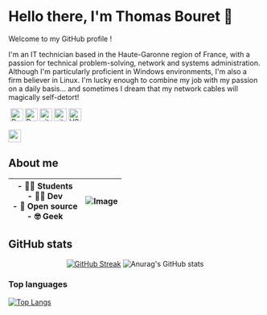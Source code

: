 # Hello there, I'm Thomas Bouret  👋

Welcome to my GitHub profile !

I'm an IT technician based in the Haute-Garonne region of France, with a passion for technical problem-solving, network and systems administration. Although I'm particularly proficient in Windows environments, I'm also a firm believer in Linux. I'm lucky enough to combine my job with my passion on a daily basis... and sometimes I dream that my network cables will magically self-detort!

<p>
<img alt="">
<img alt="Python" src="https://img.shields.io/badge/-Python-3776AB?style=flat-square&logo=python&logoColor=white" height=25/>
<img alt="Docker" src="https://img.shields.io/badge/-Docker-46a2f1?style=flat-square&logo=docker&logoColor=white" height=25 />
<img alt="git" src="https://img.shields.io/badge/-Git-F05032?style=flat-square&logo=git&logoColor=white" height=25/>
<img alt="github" src="https://img.shields.io/badge/-GitHub-181717?style=flat-square&logo=GitHub&logoColor=white" height=25/>
<img alt="VScode" src="https://img.shields.io/badge/-VScode-007ACC?style=flat-square&logo=visualstudiocode&logoColor=white" height=25/>
</p>

<p>
<a href="www.linkedin.com/in/thomas-bouret"><img src="https://img.shields.io/badge/LinkedIn-0077B5?style=for-the-badge&logo=linkedin&logoColor=white" height=25></a>
</p>

## About me
| - 👷🏻 Students<br>- 👨‍💻 Dev<br>- 🤝 Open source<br>- 🤓 Geek | ![Image](https://media0.giphy.com/media/qgQUggAC3Pfv687qPC/giphy.gif) |
|---|---|


## GitHub stats
<div align="center">

[![GitHub Streak](https://github-readme-streak-stats.herokuapp.com?user=satt105&theme=dark&mode=weekly)](https://git.io/streak-stats)
![Anurag's GitHub stats](https://github-readme-stats.vercel.app/api?username=satt105&show_icons=true&theme=dracula)
</div>

### Top languages
[![Top Langs](https://github-readme-stats.vercel.app/api/top-langs/?username=satt105&show_icons=true&theme=dracula)](https://github.com/satt105/github-readme-stats)
